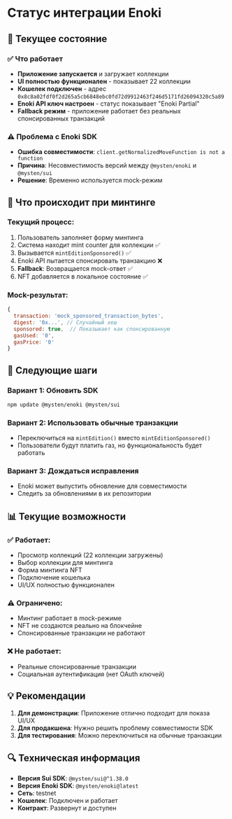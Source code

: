 # Статус интеграции Enoki

## 🎯 Текущее состояние

### ✅ Что работает
- **Приложение запускается** и загружает коллекции
- **UI полностью функционален** - показывает 22 коллекции
- **Кошелек подключен** - адрес `0x8c8a02fdf0f2d265a5cb6848ebc0fd72d9912463f246d5171fd26094320c5a89`
- **Enoki API ключ настроен** - статус показывает "Enoki Partial"
- **Fallback режим** - приложение работает без реальных спонсированных транзакций

### ⚠️ Проблема с Enoki SDK
- **Ошибка совместимости**: `client.getNormalizedMoveFunction is not a function`
- **Причина**: Несовместимость версий между `@mysten/enoki` и `@mysten/sui`
- **Решение**: Временно используется mock-режим

## 🔧 Что происходит при минтинге

### Текущий процесс:
1. Пользователь заполняет форму минтинга
2. Система находит mint counter для коллекции ✅
3. Вызывается `mintEditionSponsored()` ✅
4. Enoki API пытается спонсировать транзакцию ❌
5. **Fallback**: Возвращается mock-ответ ✅
6. NFT добавляется в локальное состояние ✅

### Mock-результат:
```javascript
{
  transaction: 'mock_sponsored_transaction_bytes',
  digest: '0x...', // Случайный хеш
  sponsored: true,  // Показывает как спонсированную
  gasUsed: '0',
  gasPrice: '0'
}
```

## 🚀 Следующие шаги

### Вариант 1: Обновить SDK
```bash
npm update @mysten/enoki @mysten/sui
```

### Вариант 2: Использовать обычные транзакции
- Переключиться на `mintEdition()` вместо `mintEditionSponsored()`
- Пользователи будут платить газ, но функциональность будет работать

### Вариант 3: Дождаться исправления
- Enoki может выпустить обновление для совместимости
- Следить за обновлениями в их репозитории

## 📊 Текущие возможности

### ✅ Работает:
- Просмотр коллекций (22 коллекции загружены)
- Выбор коллекции для минтинга
- Форма минтинга NFT
- Подключение кошелька
- UI/UX полностью функционален

### ⚠️ Ограничено:
- Минтинг работает в mock-режиме
- NFT не создаются реально на блокчейне
- Спонсированные транзакции не работают

### ❌ Не работает:
- Реальные спонсированные транзакции
- Социальная аутентификация (нет OAuth ключей)

## 💡 Рекомендации

1. **Для демонстрации**: Приложение отлично подходит для показа UI/UX
2. **Для продакшена**: Нужно решить проблему совместимости SDK
3. **Для тестирования**: Можно переключиться на обычные транзакции

## 🔍 Техническая информация

- **Версия Sui SDK**: `@mysten/sui@^1.38.0`
- **Версия Enoki SDK**: `@mysten/enoki@latest`
- **Сеть**: testnet
- **Кошелек**: Подключен и работает
- **Контракт**: Развернут и доступен
